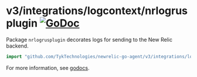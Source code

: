 # v3/integrations/logcontext/nrlogrusplugin [![GoDoc](https://godoc.org/github.com/TykTechnologies/newrelic-go-agent/v3/integrations/logcontext/nrlogrusplugin?status.svg)](https://godoc.org/github.com/TykTechnologies/newrelic-go-agent/v3/integrations/logcontext/nrlogrusplugin)

Package `nrlogrusplugin` decorates logs for sending to the New Relic backend.

```go
import "github.com/TykTechnologies/newrelic-go-agent/v3/integrations/logcontext/nrlogrusplugin"
```

For more information, see
[godocs](https://godoc.org/github.com/TykTechnologies/newrelic-go-agent/v3/integrations/logcontext/nrlogrusplugin).
